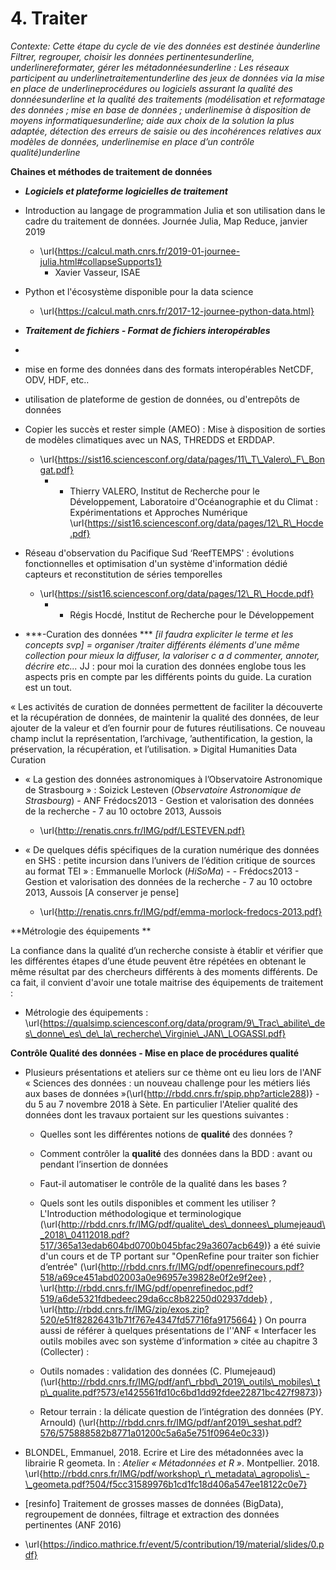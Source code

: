 # 4. Traiter

*Contexte: Cette étape du cycle de vie des données est destinée àunderline Filtrer, regrouper, choisir les données pertinentesunderline, underlinereformater, gérer les métadonnéesunderline : Les réseaux participent au underlinetraitementunderline des jeux de données via la mise en place de underlineprocédures ou logiciels assurant la qualité des donnéesunderline et la qualité des traitements (modélisation et reformatage des données ; mise en base de données ; underlinemise à disposition de moyens informatiquesunderline; aide aux choix de la solution la plus adaptée, détection des erreurs de saisie ou des incohérences relatives aux modèles de données, underlinemise en place d’un contrôle qualité)underline*



**Chaines et méthodes de traitement de données**



   * ***Logiciels  et plateforme logicielles de traitement***

   * Introduction au langage de programmation Julia et son utilisation dans le cadre du traitement de données. Journée Julia, Map Reduce, janvier 2019
       * \url{https://calcul.math.cnrs.fr/2019-01-journee-julia.html#collapseSupports1}
           * Xavier Vasseur, ISAE

   * Python et l'écosystème disponible pour la data science
       *   \url{https://calcul.math.cnrs.fr/2017-12-journee-python-data.html}



   * ***Traitement de fichiers - Format de fichiers interopérables***
   * 

   * mise en forme des données dans des formats interopérables NetCDF, ODV, HDF, etc..
   * utilisation de plateforme de gestion de données, ou d'entrepôts de données

   * Copier les succès et rester simple (AMEO) : Mise à disposition de sorties de modèles climatiques avec un NAS, THREDDS et ERDDAP.                                      
       * \url{https://sist16.sciencesconf.org/data/pages/11\_T\_Valero\_F\_Bongat.pdf}
           *  - Thierry VALERO, Institut de Recherche pour le Développement, Laboratoire   d'Océanographie et du Climat : Expérimentations et Approches Numérique
\url{https://sist16.sciencesconf.org/data/pages/12\_R\_Hocde.pdf}

   * Réseau d'observation du Pacifique Sud ‘ReefTEMPS' : évolutions fonctionnelles et optimisation d'un système d'information dédié capteurs et reconstitution de séries temporelles                   
       *   \url{https://sist16.sciencesconf.org/data/pages/12\_R\_Hocde.pdf}                     
           * - Régis Hocdé, Institut de Recherche pour le Développement


   * ***-Curation des données ***
*[il faudra expliciter le terme et les concepts svp] = organiser /traiter différents éléments d'une même collection pour mieux la diffuser, la valoriser c a d commenter, annoter, décrire etc...*
JJ : pour moi la curation des données englobe tous les aspects pris en compte par les différents points du guide. La curation est un tout.

« Les activités de curation de données permettent de faciliter la découverte et la récupération de données, de maintenir la qualité des données, de leur ajouter de la valeur et d’en fournir pour de futures réutilisations. Ce nouveau champ inclut la représentation, l’archivage, ’authentification, la gestion, la préservation, la récupération, et l’utilisation. »
Digital Humanities Data Curation


   * « La gestion des données astronomiques à l’Observatoire Astronomique de Strasbourg » : Soizick Lesteven (*Observatoire Astronomique de Strasbourg*) - ANF Frédocs2013 - Gestion et valorisation des données de la recherche -  7 au 10 octobre 2013, Aussois
       * \url{http://renatis.cnrs.fr/IMG/pdf/LESTEVEN.pdf}


   * « De quelques défis spécifiques de la curation numérique des données en SHS : petite incursion dans l’univers de l’édition critique de sources au format TEI » : Emmanuelle Morlock (*HiSoMa*) - - Frédocs2013 - Gestion et valorisation des données de la recherche -  7 au 10 octobre 2013, Aussois  [A conserver je pense]
       * \url{http://renatis.cnrs.fr/IMG/pdf/emma-morlock-fredocs-2013.pdf} 

**Métrologie des équipements **

La confiance dans la qualité d’un recherche consiste à établir et vérifier que les différentes étapes d’une étude peuvent être répétées en obtenant le même résultat par des chercheurs différents à des moments différents. De ca fait, il convient d'avoir une totale maitrise des équipements de traitement :

   * Métrologie des équipements : \url{https://qualsimp.sciencesconf.org/data/program/9\_Trac\_abilite\_des\_donne\_es\_de\_la\_recherche\_Virginie\_JAN\_LOGASSI.pdf}    

**Contrôle Qualité des données - Mise en place de procédures qualité**


   * Plusieurs présentations et ateliers sur ce thème ont eu lieu lors de l'ANF « Sciences des données : un nouveau challenge pour les métiers liés aux bases de données »(\url{http://rbdd.cnrs.fr/spip.php?article288)} - du 5 au 7 novembre 2018 à Sète. En particulier l'Atelier qualité des données dont les travaux portaient sur les questions suivantes : 
       * Quelles sont les différentes notions de **qualité** des données ?
       * Comment contrôler la **qualité** des données dans la BDD : avant ou pendant l’insertion de données
       * Faut-il automatiser le contrôle de la qualité dans les bases ?
       * Quels sont les outils disponibles et comment les utiliser ?    L'Introduction méthodologique et terminologique (\url{http://rbdd.cnrs.fr/IMG/pdf/qualite\_des\_donnees\_plumejeaud\_2018\_04112018.pdf?517/365a13edab604bd0700b045bfac29a3607acb649)} a été suivie d'un cours et de TP portant sur "OpenRefine pour traiter son fichier d’entrée" (\url{http://rbdd.cnrs.fr/IMG/pdf/openrefinecours.pdf?518/a69ce451abd02003a0e96957e39828e0f2e9f2ee} , \url{http://rbdd.cnrs.fr/IMG/pdf/openrefinedoc.pdf?519/a6de5321fdbedeec29da6cc8b82250d02937ddeb} , \url{http://rbdd.cnrs.fr/IMG/zip/exos.zip?520/e51f82826431b71f767e4347fd57716fa9175664} )
    On pourra aussi de référer à quelques présentations de l''ANF « Interfacer les outils mobiles avec son système d’information » citée au chapitre 3 (Collecter) :

       *  Outils nomades : validation des données (C. Plumejeaud) (\url{http://rbdd.cnrs.fr/IMG/pdf/anf\_rbbd\_2019\_outils\_mobiles\_tp\_qualite.pdf?573/e1425561fd10c6bd1dd92fdee22871bc427f9873)}
       *  Retour terrain : la délicate question de l’intégration des données (PY. Arnould) (\url{http://rbdd.cnrs.fr/IMG/pdf/anf2019\_seshat.pdf?576/575888582b8771a01200c5a6a5e751f0964e0c33)}

   * BLONDEL, Emmanuel, 2018. Ecrire et Lire des métadonnées avec la librairie R geometa. In : *Atelier « Métadonnées et R »*. Montpellier. 2018. \url{http://rbdd.cnrs.fr/IMG/pdf/workshop\_r\_metadata\_agropolis\_-\_geometa.pdf?504/f5cc31589976b1cd1fc18d406a547ee18122c0e7}


   * [resinfo] Traitement de grosses masses de données (BigData), regroupement de données, filtrage et extraction des données pertinentes (ANF 2016)
   * \url{https://indico.mathrice.fr/event/5/contribution/19/material/slides/0.pdf}



